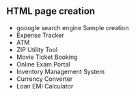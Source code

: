 ## HTML page creation      
* gooogle search engine Sample creation
* Expense Tracker
* ATM
* ZIP Utility Tool
* Movie Ticket Booking
* Online Exam Portal
* Inventory Management System
* Currency Converter
* Loan EMI Calculator
  
  
  
  
  


  

